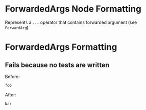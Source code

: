 <!-- BEGIN_AUTOGENERATED -->
# ForwardedArgs Node Formatting

Represents a `...` operator that contains forwarded argument (see `ForwardArg`)
<!-- END_AUTOGENERATED -->
# ForwardedArgs Formatting

## Fails because no tests are written

Before:
```ruby
foo
```

After:
```ruby
bar
```
